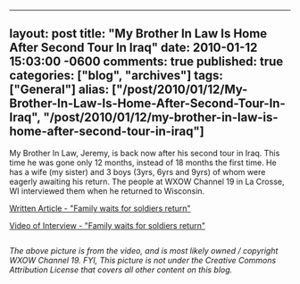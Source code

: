   ---
  layout: post
  title: "My Brother In Law Is Home After Second Tour In Iraq"
  date: 2010-01-12 15:03:00 -0600
  comments: true
  published: true
  categories: ["blog", "archives"]
  tags: ["General"]
  alias: ["/post/2010/01/12/My-Brother-In-Law-Is-Home-After-Second-Tour-In-Iraq", "/post/2010/01/12/my-brother-in-law-is-home-after-second-tour-in-iraq"]
  ---
<!-- more -->
<p>My Brother In Law, Jeremy, is back now after his second tour in Iraq. This time he was gone only 12 months, instead of 18 months the first time. He has a wife (my sister) and 3 boys (3yrs, 6yrs and 9yrs) of whom were eagerly awaiting his return. The people at WXOW Channel 19 in La Crosse, WI interviewed them when he returned to Wisconsin.</p>
<p><a rel="nofollow" href="http://www.wxow.com/Global/story.asp?S=11805417">Written Article - "Family waits for soldiers return"</a></p>
<p><a rel="nofollow" href="http://www.wxow.com/global/video/popup/pop_playerLaunch.asp?clipId1=4450249&amp;flvUri=&amp;partnerclipid=&amp;at1=News&amp;vt1=v&amp;h1=Family%20waits%20for%20soldiers%20return&amp;d1=138033&amp;redirUrl=&amp;activePane=info&amp;LaunchPageAdTag=homepage&amp;clipFormat=flv">Video of Interview - "Family waits for soldiers return"</a></p>
<p><a rel="nofollow" href="http://www.wxow.com/Global/story.asp?S=11805417"><img src="/image.axd?picture=2010%2f1%2fFamilyWaitsForSoldiersReturnWXOW10LaCrosse.png" border="0" alt="" /></a></p>
<p><em>The above picture is from the video, and is most likely owned / copyright WXOW Channel 19. FYI, This picture is not under the Creative Commons Attribution License that covers all other content on this blog.</em></p>
